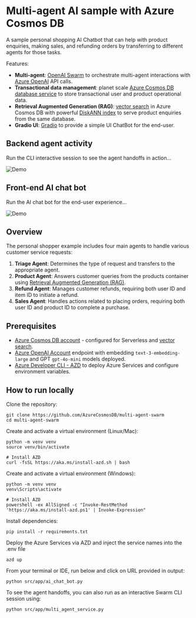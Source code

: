 # Multi-agent AI sample with Azure Cosmos DB

A sample personal shopping AI Chatbot that can help with product enquiries, making sales, and refunding orders by transferring to different agents for those tasks.

Features:
- **Multi-agent**: [OpenAI Swarm](https://github.com/openai/swarm) to orchestrate multi-agent interactions with [Azure OpenAI](https://learn.microsoft.com/azure/ai-services/openai/overview) API calls.
- **Transactional data management**: planet scale [Azure Cosmos DB database service](https://learn.microsoft.com/azure/cosmos-db/introduction) to store transactional user and product operational data.
- **Retrieval Augmented Generation (RAG)**: [vector search](https://learn.microsoft.com/azure/cosmos-db/nosql/vector-search) in Azure Cosmos DB with powerful [DiskANN index](https://www.microsoft.com/en-us/research/publication/diskann-fast-accurate-billion-point-nearest-neighbor-search-on-a-single-node/?msockid=091c323873cd6bd6392120ac72e46a98) to serve product enquiries from the same database.
- **Gradio UI**: [Gradio](https://www.gradio.app/) to provide a simple UI ChatBot for the end-user.

## Backend agent activity

Run the CLI interactive session to see the agent handoffs in action...

![Demo](./media/demo-cli.gif)

## Front-end AI chat bot

Run the AI chat bot for the end-user experience...

![Demo](./media/demo-chatbot.gif)

## Overview

The personal shopper example includes four main agents to handle various customer service requests:

1. **Triage Agent**: Determines the type of request and transfers to the appropriate agent.
2. **Product Agent**: Answers customer queries from the products container using [Retrieval Augmented Generation (RAG)](https://learn.microsoft.com/azure/cosmos-db/gen-ai/rag).
3. **Refund Agent**: Manages customer refunds, requiring both user ID and item ID to initiate a refund.
4. **Sales Agent**: Handles actions related to placing orders, requiring both user ID and product ID to complete a purchase.

## Prerequisites

- [Azure Cosmos DB account](https://learn.microsoft.com/azure/cosmos-db/) - configured for Serverless and [vector search](https://learn.microsoft.com/azure/cosmos-db/nosql/vector-search).
- [Azure OpenAI Account](https://learn.microsoft.com/azure/ai-services/openai/overview) endpoint with embedding `text-3-embedding-large` and GPT `gpt-4o-mini` models deployed.
- [Azure Developer CLI - AZD](https://learn.microsoft.com/azure/developer/azure-developer-cli/overview) to deploy Azure Services and configure environment variables.

## How to run locally

Clone the repository:

```shell
git clone https://github.com/AzureCosmosDB/multi-agent-swarm
cd multi-agent-swarm
```

Create and activate a virtual environment (Linux/Mac):

```shell
python -m venv venv
source venv/bin/activate
```

```shell
# Install AZD
curl -fsSL https://aka.ms/install-azd.sh | bash
```

Create and activate a virtual environment (Windows):

```shell
python -m venv venv
venv\Scripts\activate
```

```shell
# Install AZD
powershell -ex AllSigned -c "Invoke-RestMethod 'https://aka.ms/install-azd.ps1' | Invoke-Expression"
```


Install dependencies:

```shell
pip install -r requirements.txt
```



Deploy the Azure Services via AZD and inject the service names into the .env file
```shell
azd up
```



From your terminal or IDE, run below and click on URL provided in output:

```shell
python src/app/ai_chat_bot.py
```

To see the agent handoffs, you can also run as an interactive Swarm CLI session using:

```shell
python src/app/multi_agent_service.py
```
